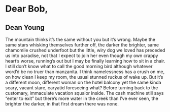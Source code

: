 # Dear Bob,
## Dean Young
The mountain thinks it’s the same
without you but it’s wrong. Maybe
the same stars whisking themselves
further off, the darker the brighter,
same chamomile crushed underfoot
but the little, wiry dog we loved
has preceded us into paradise, not
that I expect to join her even though
my own crappy heart’s worse, running’s
out but I may be finally learning how
to sit in a chair. I still don’t know
what to call the good morning bird
although whatever word’d be no truer
than manzanita. I think namelessness
has a crush on me, on how clean
I keep my room, the usual stunned
ruckus of wake up. But it’s a different
moon, different woman on the hotel balcony
yet the same kinda scary, vacant stare,
caryatid foreseeing what? Before
turning back to the customary, immaculate
vacation squalor inside. The cash machine
still says “enter to exit” but there’s
more water in the creek than I’ve ever seen,
the brighter the darker, in that first dream
there was none.